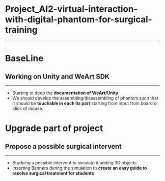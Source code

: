 # Project_AI2-virtual-interaction-with-digital-phantom-for-surgical-training

---

# BaseLine
## Working on Unity and WeArt SDK
---

- Starting to deep the **documentation of WeArt/Unity**
- We should develop the assembling/disassembling of phantom such that it should be **touchable in each its part** starting from input from board or click of mouse. 

# Upgrade part of project
## Propose a possible surgical intervent
---
- Studying a possible intervent to simulate it adding 3D objects
- Inserting Banners during the simulation to **create an easy 
guide to resolve surgical treatment for students**
  



